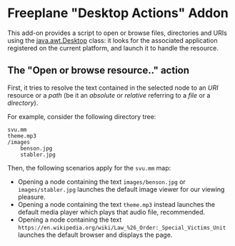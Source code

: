 # Freeplane "Desktop Actions" Addon

This add-on provides a script to open or browse files, directories and URIs using the [java.awt.Desktop](https://docs.oracle.com/javase/8/docs/api/java/awt/Desktop.html) class: it looks for the associated application registered on the current platform, and launch it to handle the resource.

## The "Open or browse resource.." action

First, it tries to resolve the text contained in the selected node to an _URI_ resource or a _path_ (be it an _absolute_ or _relative_ referring to a _file_ or a _directory_).

For example, consider the following directory tree:

```
svu.mm
theme.mp3
/images
    benson.jpg
    stabler.jpg
```

Then, the following scenarios apply for the `svu.mm` map:

- Opening a node containing the text `images/benson.jpg` or `images/stabler.jpg` launches the default image viewer for our viewing pleasure.
- Opening a node containing the text `theme.mp3` instead launches the default media player which plays that audio file, recommended.
- Opening a node containing the text `https://en.wikipedia.org/wiki/Law_%26_Order:_Special_Victims_Unit` launches the default browser and displays the page.
